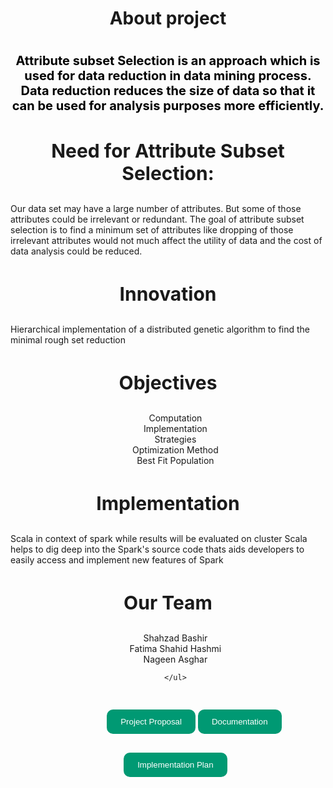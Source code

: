 

<h1 style="text-align:center;"> About project<h1>
  
  
  
  
  
  
  
  <p style="text-align:center;color: black;font-size:20px;">Attribute subset Selection is an approach which is used for data reduction in data mining process. Data reduction reduces the size of data so that it can be used for analysis purposes more efficiently.</p>
  <h3 style="text-align:center; font-size: 30px">Need for Attribute Subset Selection:</h3>
  <p>Our data set may have a large number of attributes. But some of those attributes could be irrelevant or redundant. The goal of attribute subset selection is to find a minimum set of attributes like dropping of those irrelevant attributes would not much affect the utility of data and the cost of data analysis could be reduced.</p>

<h3 style="text-align:center; font-size: 30px"> Innovation</h3>
<p> Hierarchical implementation of a distributed genetic algorithm to find the minimal rough set reduction</p>
<h3 style="text-align:center; font-size: 30px">Objectives</h3>
  <ul style="text-align:center; list-style:none;" >
      <li>Computation</li>
        <li>Implementation</li>
          <li>Strategies</li>
            <li>Optimization Method</li>
  <li> Best Fit Population</li>
    </ul>
    
<h3 style="text-align:center; font-size: 30px"> Implementation</h3>
<p> Scala in context of spark while results will be evaluated on cluster Scala helps to dig deep into the Spark's source code thats aids developers to easily access and implement new features of Spark
<h3 style="text-align:center; font-size: 30px"> Our Team</h3>
 <ul style="text-align:center; list-style:none;">
      <li>Shahzad Bashir</li>
        <li>Fatima Shahid Hashmi</li>
          <li>Nageen Asghar</li>
          
    </ul>
   
<button  style=" margin-top:30px; padding: 10px 20px; margin-left:60px; border-radius: 10px;  background-color:   #009973; border: 2px solid  #009973; color:white;" type="button" name="button" id="btn">
<a  style="text-decoration: none; color:white;"  href="https://nageen-asghar98.github.io/DistributedGeneticAlgorithm/Proposal.pdf"">Project Proposal</a>
</button>

<button  style=" margin-top:30px; padding: 10px 20px;  border-radius: 10px;  background-color:   #009973; border: 2px solid  #009973; color:white;" type="button" name="button" id="btn">
<a  style="text-decoration: none; color:white;"  href="https://nageen-asghar98.github.io/DistributedGeneticAlgorithm/Documentation.pdf">Documentation</a>
</button>

<button  style=" margin-top:30px; padding: 10px 20px;  border-radius: 10px;  background-color:   #009973; border: 2px solid  #009973; color:white;" type="button" name="button" id="btn">
<a  style="text-decoration: none; color:white;"  href="https://nageen-asghar98.github.io/DistributedGeneticAlgorithm/Implementation Plan.pdf">Implementation Plan</a>
</button>


